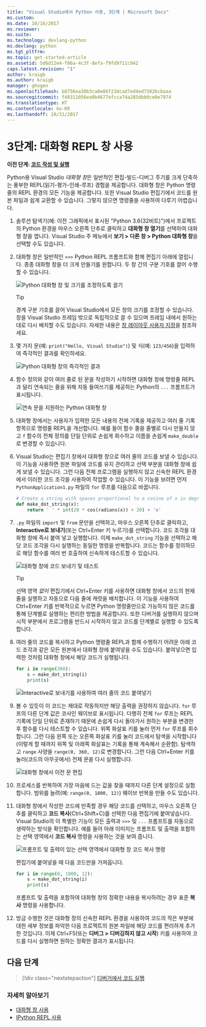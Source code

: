 ```yaml
---
title: "Visual Studio에서 Python 사용, 3단계 | Microsoft Docs"
ms.custom: 
ms.date: 10/16/2017
ms.reviewer: 
ms.suite: 
ms.technology: devlang-python
ms.devlang: python
ms.tgt_pltfrm: 
ms.topic: get-started-article
ms.assetid: 5d6d12e4-f06a-4c3f-8efa-f9fd9711c942
caps.latest.revision: "1"
author: kraigb
ms.author: kraigb
manager: ghogen
ms.openlocfilehash: b8756ea30b3ca0e86f23dcad7ed4ed73826cbaaa
ms.sourcegitcommit: f40311056ea0b4677efcca74a285dbb0ce0e7974
ms.translationtype: HT
ms.contentlocale: ko-KR
ms.lasthandoff: 10/31/2017
---
```

# <a name="step-3-using-the-interactive-repl-window"></a>3단계: 대화형 REPL 창 사용

**이전 단계: [코드 작성 및 실행](vs-tutorial-01-02.md)**

Python용 Visual Studio *대화형 창*은 일반적인 편집-빌드-디버그 주기를 크게 단축하는 풍부한 REPL(읽기-평가-인쇄-루프) 경험을 제공합니다. 대화형 창은 Python 명령줄의 REPL 환경의 모든 기능을 제공합니다. 또한 Visual Studio 편집기에서 코드를 원본 파일과 쉽게 교환할 수 있습니다. 그렇지 않으면 명령줄을 사용하여 다루기 어렵습니다.

1. 솔루션 탐색기(예: 이전 그래픽에서 표시된 "Python 3.6(32비트)")에서 프로젝트의 Python 환경을 마우스 오른쪽 단추로 클릭하고 **대화형 창 열기**를 선택하여 대화형 창을 엽니다. Visual Studio 주 메뉴에서 **보기 > 다른 창 > Python 대화형 창**을 선택할 수도 있습니다.

1. 대화형 창은 일반적인 `>>>` Python REPL 프롬프트와 함께 편집기 아래에 열립니다. 종종 대화형 창을 더 크게 만들기를 원합니다. 두 창 간의 구분 기호를 끌어 수행할 수 있습니다.

    ![Python 대화형 창 및 크기를 조정하도록 끌기](media/vs-getting-started-python-11-interactive1b.png)

    > [!Tip]
    > 경계 구분 기호를 끌어 Visual Studio에서 모든 창의 크기를 조정할 수 있습니다. 창을 Visual Studio 프레임 밖으로 독립적으로 끌 수 있으며 프레임 내에서 원하는 대로 다시 배치할 수도 있습니다. 자세한 내용은 <a href="https://docs.microsoft.com/visualstudio/ide/customizing-window-layouts-in-visual-studio" target="_blank">창 레이아웃 사용자 지정</a>을 참조하세요.

1. 몇 가지 문(예: `print("Hello, Visual Studio")`) 및 식(예: `123/456`)을 입력하여 즉각적인 결과를 확인하세요.

    ![Python 대화형 창의 즉각적인 결과](media/vs-getting-started-python-12-interactive2.png)

1. 함수 정의와 같이 여러 줄로 된 문을 작성하기 시작하면 대화형 창에 명령줄 REPL과 달리 연속되는 줄을 위해 자동 들여쓰기를 제공하는 Python의 `...` 프롬프트가 표시됩니다.

    ![연속 문을 지원하는 Python 대화형 창](media/vs-getting-started-python-13-interactive3.png)

1. 대화형 창에서는 사용자가 입력한 모든 내용의 전체 기록을 제공하고 여러 줄 기록 항목으로 명령줄 REPL을 개선합니다. 예를 들어 함수 줄을 줄별로 다시 만들지 않고 `f` 함수의 전체 정의를 단일 단위로 손쉽게 회수하고 이름을 손쉽게 `make_double`로 변경할 수 있습니다.

1. Visual Studio는 편집기 창에서 대화형 창으로 여러 줄의 코드를 보낼 수 있습니다. 이 기능을 사용하면 원본 파일에 코드를 유지 관리하고 선택 부분을 대화형 창에 쉽게 보낼 수 있습니다. 그런 다음 전체 프로그램을 실행하지 않고 신속한 REPL 환경에서 이러한 코드 조각을 사용하여 작업할 수 있습니다. 이 기능을 보려면 먼저 `PythonApplication1.py` 파일의 `for` 루프를 다음으로 바꿉니다.

    ```python
    # Create a string with spaces proportional to a cosine of x in degrees
    def make_dot_string(x):  
        return ' ' * int(20 * cos(radians(x)) + 20) + 'o'
    ```

1. `.py` 파일의 `import` 및 `from` 문만을 선택하고, 마우스 오른쪽 단추로 클릭하고, **Interactive로 보내기**(또는 Ctrl+Enter 키 누르기)를 선택합니다. 코드 조각을 대화형 창에 즉시 붙여 넣고 실행합니다. 이제 `make_dot_string` 기능을 선택하고 해당 코드 조각을 다시 실행하는 동일한 명령을 반복합니다. 코드는 함수를 정의하므로 해당 함수를 여러 번 호출하여 신속하게 테스트할 수 있습니다.

    ![대화형 창에 코드 보내기 및 테스트](media/vs-getting-started-python-14-interactive4.png)

    > [!Tip]
    > 선택 영역 *없이* 편집기에서 Ctrl+Enter 키를 사용하면 대화형 창에서 코드의 현재 줄을 실행하고 자동으로 다음 줄에 캐럿을 배치합니다. 이 기능을 사용하여 Ctrl+Enter 키를 반복적으로 누르면 Python 명령줄만으로 가능하지 않은 코드를 통해 단계별로 실행하는 편리한 방법을 제공합니다. 또한 디버거를 실행하지 않으며 시작 부분에서 프로그램을 반드시 시작하지 않고 코드를 단계별로 실행할 수 있도록 합니다.

1. 여러 줄의 코드를 복사하고 Python 명령줄 REPL과 함께 수행하기 어려운 아래 코드 조각과 같은 모든 원본에서 대화형 창에 붙여넣을 수도 있습니다. 붙여넣으면 입력한 것처럼 대화형 창에서 해당 코드가 실행됩니다.

    ```python
    for i in range(360):
        s = make_dot_string(i)  
        print(s) 
    ```

    ![Interactive로 보내기를 사용하여 여러 줄의 코드 붙여넣기](media/vs-getting-started-python-15-interactive5.png)

1. 볼 수 있듯이 이 코드는 제대로 작동하지만 해당 출력을 권장하지 않습니다. `for` 루프의 다른 단계 값은 코사인 웨이브로 표시됩니다. 다행히 전체 `for` 루프는 REPL 기록에 단일 단위로 존재하기 때문에 손쉽게 다시 돌아가서 원하는 부분을 변경한 후 함수를 다시 테스트할 수 있습니다. 위쪽 화살표 키를 눌러 먼저 `for` 루프를 회수합니다. 그런 다음 왼쪽 또는 오른쪽 화살표 키를 눌러 코드에서 탐색을 시작합니다(이렇게 할 때까지 위쪽 및 아래쪽 화살표는 기록을 통해 계속해서 순환함). 탐색하고 `range` 사양을 `range(0, 360, 12)`로 변경합니다. 그런 다음 Ctrl+Enter 키를 눌러(코드의 아무곳에서) 전체 문을 다시 실행합니다.

    ![대화형 창에서 이전 문 편집](media/vs-getting-started-python-16-interactive6.png)

1. 프로세스를 반복하여 가장 마음에 드는 값을 찾을 때까지 다른 단계 설정으로 실험합니다. 범위를 늘려(예: `range(0, 1800, 12)`) 웨이브 반복을 만들 수도 있습니다.
 
1. 대화형 창에서 작성한 코드에 만족할 경우 해당 코드를 선택하고, 마우스 오른쪽 단추를 클릭하고 **코드 복사**(Ctrl+Shift+C)를 선택한 다음 편집기에 붙여넣습니다. Visual Studio의 이 특별한 기능이 모든 출력과 `>>>` 및 `...` 프롬프트를 자동으로 생략하는 방식을 확인합니다. 예를 들어 아래 이미지는 프롬프트 및 출력을 포함하는 선택 영역에서 **코드 복사** 명령을 사용하는 것을 보여 줍니다.

    ![프롬프트 및 출력이 있는 선택 영역에서 대화형 창 코드 복사 명령](media/vs-getting-started-python-17-interactive7.png)

    편집기에 붙여넣을 때 다음 코드만을 가져옵니다.

    ```python
    for i in range(0, 1800, 12):
        s = make_dot_string(i)  
        print(s) 
    ```

    프롬프트 및 출력을 포함하여 대화형 창의 정확한 내용을 복사하려는 경우 표준 **복사** 명령을 사용합니다.

1. 방금 수행한 것은 대화형 창의 신속한 REPL 환경을 사용하여 코드의 작은 부분에 대한 세부 정보를 파악한 다음 프로젝트의 원본 파일에 해당 코드를 편리하게 추가한 것입니다. 이제 Ctrl+F5(또는 **디버그 > 디버깅하지 않고 시작**) 키를 사용하여 코드를 다시 실행하면 원하는 정확한 결과가 표시됩니다.


## <a name="next-steps"></a>다음 단계

> [!div class="nextstepaction"]
> [디버거에서 코드 실행](vs-tutorial-01-04.md)

### <a name="going-deeper"></a>자세히 알아보기

- [대화형 창 사용](interactive-repl.md)
- [IPython REPL 사용](interactive-repl-ipython.md)
